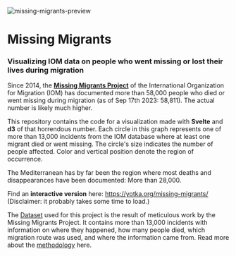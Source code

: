 ![missing-migrants-preview](https://github.com/yotkadata/missing-migrants/assets/7913590/5381e452-acf6-4bc6-9541-9a83a52ccef8)
# Missing Migrants

### Visualizing IOM data on people who went missing or lost their lives during migration

Since 2014, the [**Missing Migrants Project**](https://missingmigrants.iom.int/) of the International Organization for Migration (IOM) has documented more than 58,000 people who died or went missing during migration (as of Sep 17th 2023: 58,811). The actual number is likely much higher.

This repository contains the code for a visualization made with **Svelte** and **d3** of that horrendous number. Each circle in this graph represents one of more than 13,000 incidents from the IOM database where at least one migrant died or went missing. The circle's size indicates the number of people affected. Color and vertical position denote the region of occurrence.

The Mediterranean has by far been the region where most deaths and disappearances have been documented: More than 28,000.

Find an **interactive version** here: https://yotka.org/missing-migrants/
(Disclaimer: it probably takes some time to load.)

The [Dataset](https://missingmigrants.iom.int/downloads) used for this project is the result of meticulous work by the Missing Migrants Project. It contains more than 13,000 incidents with information on where they happened, how many people died, which migration route was used, and where the information came from. Read more about the [methodology](https://missingmigrants.iom.int/methodology) here.
